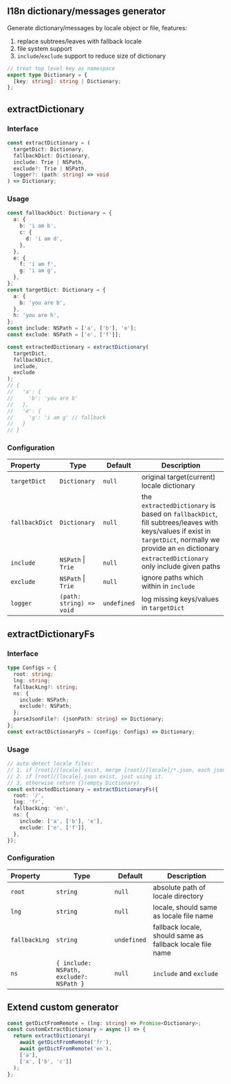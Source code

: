 ## I18n dictionary/messages generator

Generate dictionary/messages by locale object or file, features:

1. replace subtrees/leaves with fallback locale
2. file system support
3. `include`/`exclude` support to reduce size of dictionary

```ts
// treat top level key as namespace
export type Dictionary = {
  [key: string]: string | Dictionary;
};
```

## extractDictionary

### Interface

```ts
const extractDictionary = (
  targetDict: Dictionary,
  fallbackDict: Dictionary,
  include: Trie | NSPath,
  exclude?: Trie | NSPath,
  logger?: (path: string) => void
) => Dictionary;
```

### Usage

```ts
const fallbackDict: Dictionary = {
  a: {
    b: 'i am b',
    c: {
      d: 'i am d',
    },
  },
  e: {
    f: 'i am f',
    g: 'i am g',
  },
};
const targetDict: Dictionary = {
  a: {
    b: 'you are b',
  },
  h: 'you are h',
};
const include: NSPath = ['a', ['b'], 'e'];
const exclude: NSPath = ['e', ['f']];

const extractedDictionary = extractDictionary(
  targetDict,
  fallbackDict,
  include,
  exclude
);
// {
//   'a': {
//     'b': 'you are b'
//   },
//   'e': {
//     'g': 'i am g' // fallback
//   }
// }
```

### Configuration

| Property       | Type                     | Default     | Description                                                                                                                                                  |
| :------------- | ------------------------ | ----------- | ------------------------------------------------------------------------------------------------------------------------------------------------------------ |
| `targetDict`   | `Dictionary`             | `null`      | original target(current) locale dictionary                                                                                                                   |
| `fallbackDict` | `Dictionary`             | `null`      | the `extractedDictionary` is based on `fallbackDict`, fill subtrees/leaves with keys/values if exist in `targetDict`, normally we provide an `en` dictionary |
| `include`      | `NSPath` \| `Trie`       | `null`      | `extractedDictionary` only include given paths                                                                                                               |
| `exclude`      | `NSPath` \| `Trie`       | `null`      | ignore paths which within in `include`                                                                                                                       |
| `logger`       | `(path: string) => void` | `undefined` | log missing keys/values in `targetDict`                                                                                                                      |

## extractDictionaryFs

### Interface

```ts
type Configs = {
  root: string;
  lng: string;
  fallbackLng?: string;
  ns: {
    include: NSPath;
    exclude?: NSPath;
  };
  parseJsonFile?: (jsonPath: string) => Dictionary;
};
const extractDictionaryFs = (configs: Configs) => Dictionary;
```

### Usage

```ts
// auto detect locale files:
// 1. if [root]/[locale] exist, merge [root]/[locale]/*.json, each json name is namespace.
// 2. if [root]/[locale].json exist, just using it.
// 3. otherwise return {}(empty Dictionary).
const extractedDictionary = extractDictionaryFs({
  root: '/',
  lng: 'fr',
  fallbackLng: 'en',
  ns: {
    include: ['a', ['b'], 'e'],
    exclude: ['e', ['f']],
  },
});
```

### Configuration

| Property      | Type                                    | Default     | Description                                               |
| :------------ | --------------------------------------- | ----------- | --------------------------------------------------------- |
| `root`        | `string`                                | `null`      | absolute path of locale directory                         |
| `lng`         | `string`                                | `null`      | locale, should same as locale file name                   |
| `fallbackLng` | `string`                                | `undefined` | fallback locale, should same as fallback locale file name |
| `ns`          | `{ include: NSPath, exclude?: NSPath }` | `null`      | `include` and `exclude`                                   |

## Extend custom generator

```ts
const getDictFromRemote = (lng: string) => Promise<Dictionary>;
const customExtractDictionary = async () => {
  return extractDictionary(
    await getDictFromRemote('fr'),
    await getDictFromRemote('en'),
    ['a'],
    ['a', ['b', 'c']]
  );
};
```
